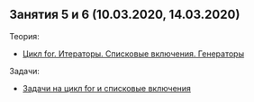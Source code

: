 ## Занятия 5 и 6 (10.03.2020, 14.03.2020)

Теория:
* [Цикл for. Итераторы. Списковые включения. Генераторы](https://github.com/rogovich/2020_DPO_PythonProg/blob/master/4_For_loop/2020_DPO_4_1_for.ipynb)

Задачи:
* [Задачи на цикл for и списковые включения](https://github.com/rogovich/2020_DPO_PythonProg/blob/master/4_For_loop/2020_DPO_4_2_for_exercises_no_solution.ipynb)
